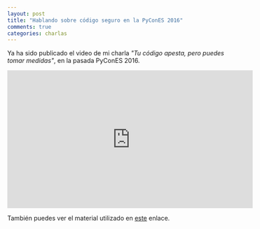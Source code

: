 ```yaml
---
layout: post
title: "Hablando sobre código seguro en la PyConES 2016"
comments: true
categories: charlas
---
```


Ya ha sido publicado el video de mi charla *"Tu código apesta, pero puedes tomar medidas"*, en la pasada PyConES 2016.

<iframe width="560" height="315" src="https://www.youtube.com/embed/BHKhtgPYZEE?ecver=1" frameborder="0" allowfullscreen></iframe>

También puedes ver el material utilizado en [este](http://pycones16.jesusmg.org/#/) enlace.
